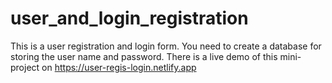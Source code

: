 # user_and_login_registration
This is a user registration and login form. 
You need to create a database for storing the user name and password.
There is a live demo of this mini-project on https://user-regis-login.netlify.app
